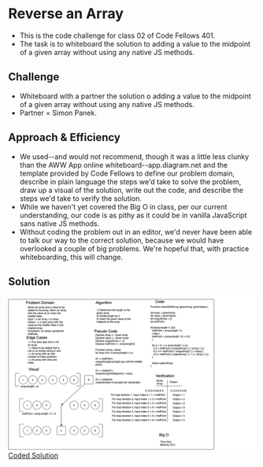 # Reverse an Array

- This is the code challenge for class 02 of Code Fellows 401.
- The task is to whiteboard the solution to adding a value to the midpoint of a given array without using any native JS methods.

## Challenge

- Whiteboard with a partner the solution o adding a value to the midpoint of a given array without using any native JS methods.
- Partner = Simon Panek.

## Approach & Efficiency

- We used--and would not recommend, though it was a little less clunky than the AWW App online whiteboard--app.diagram.net and the template provided by Code Fellows to define our problem domain, describe in plain language the steps we'd take to solve the problem, draw up a visual of the solution, write out the code, and describe the steps we'd take to verify the solution.
- While we haven't yet covered the Big O in class, per our current understanding, our code is as pithy as it could be in vanilla JavaScript sans native JS methods.
- Without coding the problem out in an editor, we'd never have been able to talk our way to the correct solution, because we would have overlooked a couple of big problems. We're hopeful that, with practice whiteboarding, this will change.

## Solution

![Whiteboard](../../assets/code-challenge02.png)
[Coded Solution](array-shift.js)

